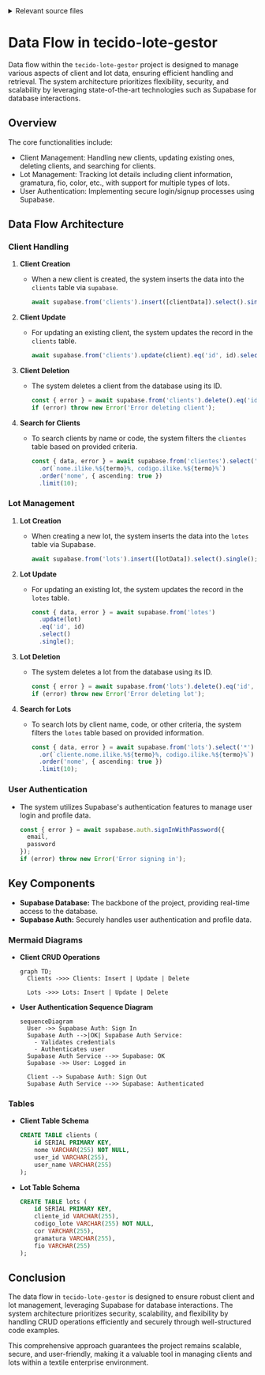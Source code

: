 <details>
<summary>Relevant source files</summary>

- [.gitignore](https://github.com/guilhermedreis/tecido-lote-gestor/blob/main/.gitignore)
- [docsteste/data_management.md](https://github.com/guilhermedreis/tecido-lote-gestor/blob/main/docsteste/data_management.md)
</details>

# Data Flow in tecido-lote-gestor

Data flow within the `tecido-lote-gestor` project is designed to manage various aspects of client and lot data, ensuring efficient handling and retrieval. The system architecture prioritizes flexibility, security, and scalability by leveraging state-of-the-art technologies such as Supabase for database interactions.

## Overview
The core functionalities include:
- Client Management: Handling new clients, updating existing ones, deleting clients, and searching for clients.
- Lot Management: Tracking lot details including client information, gramatura, fio, color, etc., with support for multiple types of lots.
- User Authentication: Implementing secure login/signup processes using Supabase.

## Data Flow Architecture

### Client Handling
1. **Client Creation**
   - When a new client is created, the system inserts the data into the `clients` table via `supabase`.
     ```ts
     await supabase.from('clients').insert([clientData]).select().single();
     ```
   
2. **Client Update**
   - For updating an existing client, the system updates the record in the `clients` table.
     ```ts
     await supabase.from('clients').update(client).eq('id', id).select().single();
     ```

3. **Client Deletion**
   - The system deletes a client from the database using its ID.
     ```ts
     const { error } = await supabase.from('clients').delete().eq('id', id);
     if (error) throw new Error('Error deleting client');
     ```
   
4. **Search for Clients**
   - To search clients by name or code, the system filters the `clientes` table based on provided criteria.
     ```ts
     const { data, error } = await supabase.from('clientes').select('*')
       .or(`nome.ilike.%${termo}%, codigo.ilike.%${termo}%`)
       .order('nome', { ascending: true })
       .limit(10);
     ```

### Lot Management
1. **Lot Creation**
   - When creating a new lot, the system inserts the data into the `lotes` table via Supabase.
     ```ts
     await supabase.from('lots').insert([lotData]).select().single();
     ```
   
2. **Lot Update**
   - For updating an existing lot, the system updates the record in the `lotes` table.
     ```ts
     const { data, error } = await supabase.from('lotes')
       .update(lot)
       .eq('id', id)
       .select()
       .single();
     ```

3. **Lot Deletion**
   - The system deletes a lot from the database using its ID.
     ```ts
     const { error } = await supabase.from('lots').delete().eq('id', id);
     if (error) throw new Error('Error deleting lot');
     ```
   
4. **Search for Lots**
   - To search lots by client name, code, or other criteria, the system filters the `lotes` table based on provided information.
     ```ts
     const { data, error } = await supabase.from('lots').select('*')
       .or(`cliente.nome.ilike.%${termo}%, codigo.ilike.%${termo}%`)
       .order('nome', { ascending: true })
       .limit(10);
     ```

### User Authentication
- The system utilizes Supabase's authentication features to manage user login and profile data.
  ```ts
  const { error } = await supabase.auth.signInWithPassword({
    email,
    password
  });
  if (error) throw new Error('Error signing in');
  ```

## Key Components

- **Supabase Database:** The backbone of the project, providing real-time access to the database.
- **Supabase Auth:** Securely handles user authentication and profile data.

### Mermaid Diagrams
- **Client CRUD Operations**
  ```mermaid
  graph TD;
    Clients ->>> Clients: Insert | Update | Delete

    Lots ->>> Lots: Insert | Update | Delete
  ```

- **User Authentication Sequence Diagram**
  ```mermaid
  sequenceDiagram
    User ->> Supabase Auth: Sign In
    Supabase Auth -->|OK| Supabase Auth Service:
      - Validates credentials
      - Authenticates user
    Supabase Auth Service -->> Supabase: OK
    Supabase ->> User: Logged in

    Client --> Supabase Auth: Sign Out
    Supabase Auth Service -->> Supabase: Authenticated
  ```

### Tables

- **Client Table Schema**
  ```sql
  CREATE TABLE clients (
      id SERIAL PRIMARY KEY,
      nome VARCHAR(255) NOT NULL,
      user_id VARCHAR(255),
      user_name VARCHAR(255)
  );
  ```
  
- **Lot Table Schema**
  ```sql
  CREATE TABLE lots (
      id SERIAL PRIMARY KEY,
      cliente_id VARCHAR(255),
      codigo_lote VARCHAR(255) NOT NULL,
      cor VARCHAR(255),
      gramatura VARCHAR(255),
      fio VARCHAR(255)
  );
  ```

## Conclusion

The data flow in `tecido-lote-gestor` is designed to ensure robust client and lot management, leveraging Supabase for database interactions. The system architecture prioritizes security, scalability, and flexibility by handling CRUD operations efficiently and securely through well-structured code examples.

This comprehensive approach guarantees the project remains scalable, secure, and user-friendly, making it a valuable tool in managing clients and lots within a textile enterprise environment.